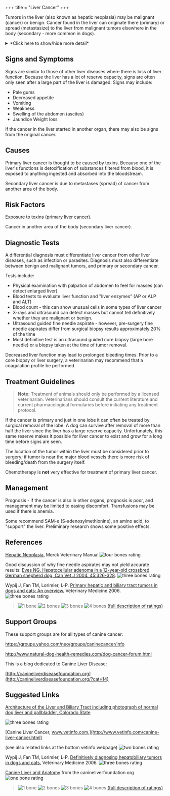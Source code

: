 +++
title = "Liver Cancer"
+++



Tumors in the liver (also known as hepatic neoplasia) may be malignant
(cancer) or benign. Cancer found in the liver can originate there
(primary) or spread (metastasize) to the liver from malignant tumors
elsewhere in the body (secondary - more common in dogs).


<details>
<summary>*Click here to show/hide more detail*</summary>

Tumors are classified based on the embryonic origin of the cancerous cells they contain, determined by microscopic analysis of the tumor biopsy. The prefix "-hepato" (liver) may be added to give the formal name of the cancer, e.g., hepatocarcinoma.

Benign liver tumors:

- Adenoma

Malignant liver tumors:

- Carcinoma
- Lymphoma
- Hemangiosarcoma

Primary liver cancer is not common in dogs, accounting for only 1-3% of canine tumors. Most primary liver cancer seen in dogs is hepatocellular carcinoma or biliary carcinoma (carcinoma of the bile tract, which moves bile from the liver to the small intestine).

Primary liver cancer can spread to other organs, such as the lungs. Secondary cancers in the liver may have metastasized from cancers in a number of different organs including the pancreas, mammary glands, adrenal glands, intestine or thyroid.
</details>


Signs and Symptoms
------------------

Signs are similar to those of other liver diseases where there is loss
of liver function. Because the liver has a lot of reserve capacity,
signs are often only seen after a large part of the liver is damaged.
Signs may include:



-   Pale gums
-   Decreased appetite
-   Vomiting
-   Weakness
-   Swelling of the abdomen (ascites)
-   Jaundice Weight loss



If the cancer in the liver started in another organ, there may also be
signs from the original cancer.

Causes
------

Primary liver cancer is thought to be caused by toxins. Because one of
the liver's functions is detoxification of substances filtered from
blood, it is exposed to anything ingested and absorbed into the
bloodstream.

Secondary liver cancer is due to metastases (spread) of cancer from
another area of the body.

Risk Factors
------------

Exposure to toxins (primary liver cancer).

Cancer in another area of the body (secondary liver cancer).

Diagnostic Tests
----------------

A differential diagnosis must differentiate liver cancer from other
liver diseases, such as infection or parasites. Diagnosis must also
differentiate between benign and malignant tumors, and primary or
secondary cancer.

Tests include:

-   Physical examination with palpation of abdomen to feel for masses
    (can detect enlarged liver)
-   Blood tests to evaluate liver function and "liver enzymes" (AP or
    ALP and ALT)
-   Blood count - this can show unusual cells in some types of liver
    cancer
-   X-rays and ultrasound can detect masses but cannot tell definitively
    whether they are malignant or benign.
-   Ultrasound guided fine needle aspirate - however, pre-surgery fine
    needle aspirates differ from surgical biopsy results approximately
    20% of the time
-   Most definitive test is an ultrasound guided core biopsy (large bore
    needle) or a biopsy taken at the time of tumor removal.



Decreased liver function may lead to prolonged bleeding times. Prior to
a core biopsy or liver surgery, a veterinarian may recommend that a
coagulation profile be performed.

Treatment Guidelines
--------------------

> **Note:** Treatment of animals should only be performed by a licensed
> veterinarian. Veterinarians should consult the current literature and
> current pharmacological formularies before initiating any treatment
> protocol.

If the cancer is primary and just in one lobe it can often be treated by
surgical removal of the lobe. A dog can survive after removal of more
than half the liver since the liver has a large reserve capacity.
Unfortunately, this same reserve makes it possible for liver cancer to
exist and grow for a long time before signs are seen.

The location of the tumor within the liver must be considered prior to
surgery; if tumor is near the major blood vessels there is more risk of
bleeding/death from the surgery itself.

Chemotherapy is **not** very effective for treatment of primary liver
cancer.

Management
----------

Prognosis - if the cancer is also in other organs, prognosis is poor,
and management may be limited to easing discomfort. Transfusions may be
used if there is anemia.

Some recommend SAM-e (S-adenosylmethionine), an amino acid, to
"support" the liver. Preliminary research shows some positive effects.

References
----------

[Hepatic
Neoplasia](http://www.merckvetmanual.com/mvm/digestive_system/hepatic_disease_in_small_animals/hepatic_neoplasia_in_small_animals.html),
Merck Veterinary Manual  ![four bones
rating](/img/4-bones.gif)





Good discussion of why fine needle aspirates may not yield accurate
results: [Eves NG. Hepatocellular adenoma in a 12-year-old crossbred
German shepherd dog. Can Vet J 2004.
45:326-328](http://www.ncbi.nlm.nih.gov/pmc/articles/PMC548621/?tool=pmcentrez).
![three bones
rating](/img/3-bones.gif)





Wypij J, Fan TM, Lorimier, L-P. [Primary hepatic and biliary tract
tumors in dogs and cats: An
overview.](http://veterinarymedicine.dvm360.com/primary-hepatic-and-biliary-tract-tumors-dogs-and-cats-overview)
Veterinary Medicine 2006.  ![three bones
rating](/img/3-bones.gif)








> ![1 bone](/img/1-bone.gif)
> ![2 bones](/img/2-bones.gif)
> ![3 bones](/img/3-bones.gif)
> ![4 bones](/img/4-bones.gif)
> [(full description of ratings)](/diseases/ratings-what-do-they-mean)

Support Groups
--------------

These support groups are for all types of canine cancer:



<https://groups.yahoo.com/neo/groups/caninecancer/info>

<http://www.natural-dog-health-remedies.com/dog-cancer-forum.html>



This is a blog dedicated to Canine Liver Disease:

[http://canineliverdiseasefoundation.org](http://canineliverdiseasefoundation.org/?cat=14)

Suggested Links
---------------

[Architecture of the Liver and Biliary Tract including photograph of
normal dog liver and gallbladder,  Colorado
State](http://www.vivo.colostate.edu/hbooks/pathphys/digestion/liver/anatomy.html)

  ![three bones
rating](/img/3-bones.gif)



[Canine Liver Cancer,
www.vetinfo.com,](http://www.vetinfo.com/canine-liver-cancer.html)

(see also related links at the bottom vetinfo webpage) ![two bones
rating](/img/2-bones.gif)



Wypij J, Fan TM, Lorimier, L-P.  [Definitively diagnosing hepatobiliary
tumors in dogs and
cats.](http://veterinarymedicine.dvm360.com/primary-hepatic-and-biliary-tract-tumors-dogs-and-cats-overview?id=&sk=&date=&pageID=7)
Veterinary Medicine  2006.
![three bones
rating](/img/3-bones.gif)



[Canine Liver and
Anatomy](http://canineliverdiseasefoundation.org/?cat=3)
from the canineliverfoundation.org  ![one bone
rating](/img/1-bone.gif)



> ![1 bone](/img/1-bone.gif)
> ![2 bones](/img/2-bones.gif)
> ![3 bones](/img/3-bones.gif)
> ![4 bones](/img/4-bones.gif)
> [(full description of ratings)](/diseases/ratings-what-do-they-mean)

